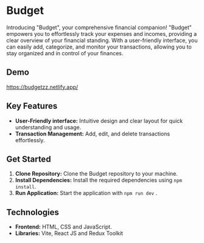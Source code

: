 # Budget
Introducing "Budget", your comprehensive financial companion! "Budget" empowers you to effortlessly track your expenses and incomes, providing a clear overview of your financial standing. With a user-friendly interface, you can easily add, categorize, and monitor your transactions, allowing you to stay organized and in control of your finances.

## Demo
https://budgetzz.netlify.app/
## Key Features

- **User-Friendly interface:** Intuitive design and clear layout for quick understanding and usage.
- **Transaction Management:** Add, edit, and delete transactions effortlessly.

## Get Started

1. **Clone Repository:** Clone the Budget repository to your machine.
2. **Install Dependencies:** Install the required dependencies using `npm install`.
3. **Run Application:** Start the application with `npm run dev` .

## Technologies

- **Frontend:** HTML, CSS and JavaScript.
- **Libraries:** Vite, React JS and Redux Toolkit
